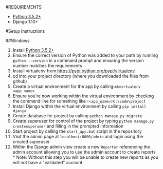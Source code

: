
#REQUIREMENTS

- [Python 3.5.2+](https://www.python.org/downloads/)
- Django 1.10+

#Setup Instructions

##Windows

1. Install [Python 3.5.2+](https://www.python.org/downloads/)
  1. Ensure the correct version of Python was added to your path by running `python --version` in a command prompt and ensuring the version number matches the requirements
2. Install virtualenv from https://pypi.python.org/pypi/virtualenv
  1. cd into your project directory (where you downloaded the files from github)
  2. Create a virtual environment for the app by calling `mkvirtualenv <app_name>`
3. Ensure you're now working within the virtual environment by checking the command line for something like `(<app_name>)C:\code\project`
  1. Install Django within the virtual environment by calling `pip install django`
  2. Create database for project by calling `python manage.py migrate`
  3. Create superuser for control of the project by typing `python manage.py createsuperuser` and filling in the prompted information
  4. Start project by calling the `start_app.bat` script in the repository
4. Visit the admin page at `localhost:8000/admin` and login using the created superuser
  1. Within the Django admin view create a new `Reporter` referencing the admin account allowing you to use the admin account to create reports
    * Note: Without this step you will be unable to create new reports as you will not have a "validated" account.